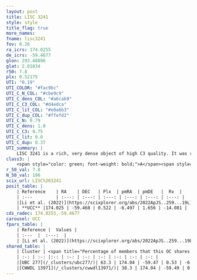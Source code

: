 ```yaml
---
layout: post
title: LISC 3241
style: style
title_flag: true
more_names: 
fname: lisc3241
fov: 0.26
ra_icrs: 174.0255
de_icrs: -59.4677
glon: 293.48896
glat: 2.01034
r50: 7.8
plx: 0.52175
UTI: "0.19"
UTI_COLOR: "#fac9bc"
UTI_C_N_COL: "#cbe9c9"
UTI_C_dens_COL: "#a6cab9"
UTI_C_C3_COL: "#d4edca"
UTI_C_lit_COL: "#e0a6b3"
UTI_C_dup_COL: "#ffefd2"
UTI_C_N: 0.79
UTI_C_dens: 1.0
UTI_C_C3: 0.75
UTI_C_lit: 0.0
UTI_C_dup: 0.37
UTI_summary: |
    LISC 3241 is a rich, very dense object of high C3 quality. It was recently reported in the literature.<br><br><span style="color: #99180f; font-weight: bold;">Warning: </span>This is possibly a duplicated object, which shares a significant percentage of members with at least one previously reported entry.
class3: |
    <span style="color: green; font-weight: bold;">A</span><span style="color: #FFC300; font-weight: bold;">B</span>
r_50_val: 7.8
N_50_val: 196
scix_url: LISC%203241
posit_table: |
    | Reference    | RA    | DEC   | Plx  | pmRA  | pmDE   |  Rv  |
    | :---         | :---: | :---: | :---: | :---: | :---: | :---: |
    |[Li et al. (2022)](https://scixplorer.org/abs/2022ApJS..259...19L) | 174.002 | -59.483 | 0.511 | -6.512 | 1.67 | -- |
    | **UCC** |174.025 | -59.468 | 0.522 | -6.497 | 1.656 | -14.081 | 
cds_radec: 174.0255,-59.4677
carousel: UCC
fpars_table: |
    | Reference |  Values |
    | :---  |  :---:  |
    | [Li et al. (2022)](https://scixplorer.org/abs/2022ApJS..259...19L) | `E(V-I)=0.41, m-M=11.3, Age=0.1, Z=0.03, fbin=0.45` |
shared_table: |
    | Cluster | <span title="Percentage of members that this OC shares with the ones listed">%</span>   | RA   | DEC   | Plx   | pmRA  | pmDE  | Rv | UTI |
    | :-: | :-: |:-: | :-: | :-: | :-: | :-: | :-: | :-: |
    |[UBC 277](/_clusters/ubc277/)| 63.3 | 174.04 | -59.47 | 0.53 | -6.5 | 1.65 | -16.12 |0.7 |
    |[CWWDL 13971](/_clusters/cwwdl13971/)| 38.3 | 174.04 | -59.49 | 0.52 | -6.48 | 1.66 | -16.12 |0.0 |
---
```

